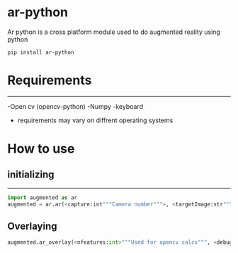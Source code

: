 # ar-python

Ar python is a cross platform module used to do augmented reality using python

`pip install ar-python`

# Requirements
----
-Open cv (opencv-python)
-Numpy
-keyboard
* requirements may vary on diffrent operating systems

# How to use 
## initializing
-----------
```py
import augmented as ar
augmented = ar.ar(<capture:int"""Camera number""">, <targetImage:str"""location of the image to replace""">, <overlayImage:str"""Image to overlay""", >)
```
## Overlaying
```py
augmented.ar_overlay(<nfeatures:int>"""Used for opencv calcs""", <debug:bool>"""choosing to debug or not""", <confidence:int"""confidence of the ai model""">,<displayName:str"""Title for the window of the app""">, <exit:str"""key to exit the program""">)
```